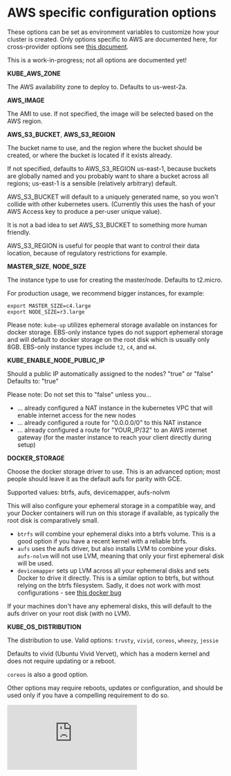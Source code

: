 # AWS specific configuration options

These options can be set as environment variables to customize how your cluster is created.  Only options
specific to AWS are documented here, for cross-provider options see [this document](../options.md).

This is a work-in-progress; not all options are documented yet!

**KUBE_AWS_ZONE**

The AWS availability zone to deploy to.  Defaults to us-west-2a.

**AWS_IMAGE**

The AMI to use.  If not specified, the image will be selected based on the AWS region.

**AWS_S3_BUCKET**, **AWS_S3_REGION**

The bucket name to use, and the region where the bucket should be created, or where the bucket is located if it exists already.

If not specified, defaults to AWS_S3_REGION us-east-1, because buckets are globally named and you probably
want to share a bucket across all regions; us-east-1 is a sensible (relatively arbitrary) default.

AWS_S3_BUCKET will default to a uniquely generated name, so you won't collide with other kubernetes users.
(Currently this uses the hash of your AWS Access key to produce a per-user unique value).

It is not a bad idea to set AWS_S3_BUCKET to something more human friendly.

AWS_S3_REGION is useful for people that want to control their data location, because of regulatory restrictions for example.

**MASTER_SIZE**, **NODE_SIZE**

The instance type to use for creating the master/node.  Defaults to t2.micro.

For production usage, we recommend bigger instances, for example:

```
export MASTER_SIZE=c4.large
export NODE_SIZE=r3.large
```

Please note: `kube-up` utilizes ephemeral storage available on instances for docker storage. EBS-only instance types do not
support ephemeral storage and will default to docker storage on the root disk which is usually only 8GB.
EBS-only instance types include `t2`, `c4`, and `m4`.

**KUBE_ENABLE_NODE_PUBLIC_IP**

Should a public IP automatically assigned to the nodes? "true" or "false"  
Defaults to: "true"

Please note: Do not set this to "false" unless you...

- ... already configured a NAT instance in the kubernetes VPC that will enable internet access for the new nodes
- ... already configured a route for "0.0.0.0/0" to this NAT instance
- ... already configured a route for "YOUR_IP/32" to an AWS internet gateway (for the master instance to reach your
  client directly during setup)

**DOCKER_STORAGE**

Choose the docker storage driver to use.  This is an advanced option; most people should leave it as the default aufs
for parity with GCE.

Supported values: btrfs, aufs, devicemapper, aufs-nolvm

This will also configure your ephemeral storage in a compatible way, and your Docker containers
will run on this storage if available, as typically the root disk is comparatively small.

* `btrfs` will combine your ephemeral disks into a btrfs volume.  This is a good option if you have a recent kernel
  with a reliable btrfs.
* `aufs` uses the aufs driver, but also installs LVM to combine your disks. `aufs-nolvm` will not use LVM,
 meaning that only your first ephemeral disk will be used.
* `devicemapper` sets up LVM across all your ephemeral disks and sets Docker to drive it directly.  This is a
  similar option to btrfs, but without relying on the btrfs filesystem.  Sadly, it does not work with most
  configurations - see [this docker bug](https://github.com/docker/docker/issues/4036)

If your machines don't have any ephemeral disks, this will default to the aufs driver on your root disk (with no LVM).

**KUBE_OS_DISTRIBUTION**

The distribution to use.  Valid options: `trusty`, `vivid`, `coreos`, `wheezy`, `jessie`

Defaults to vivid (Ubuntu Vivid Vervet), which has a modern kernel and does not require updating or a reboot.

`coreos` is also a good option.

Other options may require reboots, updates or configuration, and should be used only if you have a compelling
requirement to do so.

[![Analytics](https://kubernetes-site.appspot.com/UA-36037335-10/GitHub/cluster/aws/options.md?pixel)]()
